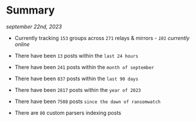 
# Summary
_september 22nd, 2023_

- Currently tracking `153` groups across `271` relays & mirrors - _`101` currently online_

- There have been `13` posts within the `last 24 hours`

- There have been `241` posts within the `month of september`

- There have been `837` posts within the `last 90 days`

- There have been `2817` posts within the `year of 2023`

- There have been `7508` posts `since the dawn of ransomwatch`

- There are `80` custom parsers indexing posts
